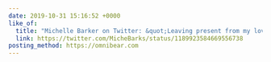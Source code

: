 ```yaml
---
date: 2019-10-31 15:16:52 +0000
like_of:
  title: "Michelle Barker on Twitter: &quot;Leaving present from my lovely @…"
  link: https://twitter.com/MicheBarks/status/1189923584669556738
posting_method: https://omnibear.com
---
```

